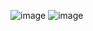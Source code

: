 ![image](https://github.com/user-attachments/assets/c41cfcae-422c-47d8-b818-3499347baed5)
![image](https://github.com/user-attachments/assets/2140c598-12e7-4621-9650-fcc2256d78cc)
